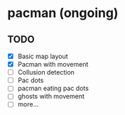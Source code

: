 # pacman (ongoing)

## TODO

- [x] Basic map layout
- [x] Pacman with movement
- [ ] Collusion detection
- [ ] Pac dots
- [ ] pacman eating pac dots
- [ ] ghosts with movement
- [ ] more...
